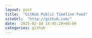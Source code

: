 ```yaml
---
layout: post
title:  "GitHub Public Timeline Feed"
siteUrl:  "http://github.com/"
date:  2025-02-10 14:45:20+00:00
categories: github
---
```

